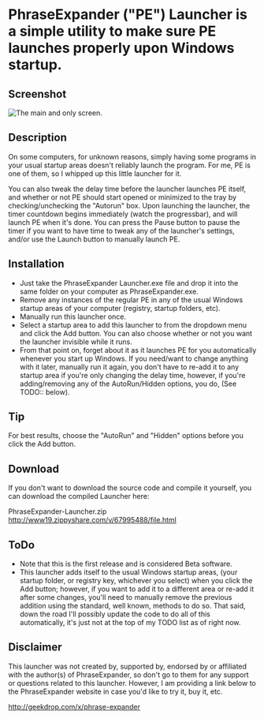 # PhraseExpander ("PE") Launcher is a simple utility to make sure PE launches properly upon Windows startup. #

## Screenshot ##
![The main and only screen.](http://i.imgur.com/xx23lDq.png)

## Description ##
On some computers, for unknown reasons, simply having some programs in your usual startup areas doesn't reliably launch the program. For me, PE is one of them, so I whipped up this little launcher for it.

You can also tweak the delay time before the launcher launches PE itself, and whether or not PE should start opened or minimized to the tray by checking/unchecking the "Autorun" box. Upon launching the launcher, the timer countdown begins immediately (watch the progressbar), and will launch PE when it's done. You can press the Pause button to pause the timer if you want to have time to tweak any of the launcher's settings, and/or use the Launch button to manually launch PE.

## Installation ##
* Just take the PhraseExpander Launcher.exe file and drop it into the same folder on your computer as PhraseExpander.exe.
* Remove any instances of the regular PE in any of the usual Windows startup areas of your computer (registry, startup folders, etc).
* Manually run this launcher once.
* Select a startup area to add this launcher to from the dropdown menu and click the Add button. You can also choose whether or not you want the launcher invisible while it runs.
* From that point on, forget about it as it launches PE for you automatically whenever you start up Windows. If you need/want to change anything with it later, manually run it again, you don't have to re-add it to any startup area if you're only changing the delay time, however, if you're adding/removing any of the AutoRun/Hidden options, you do, (See TODO:: below).

## Tip ##
For best results, choose the "AutoRun" and "Hidden" options before you click the Add button.

## Download ##
If you don't want to download the source code and compile it yourself, you can download the compiled Launcher here:

PhraseExpander-Launcher.zip
http://www19.zippyshare.com/v/67995488/file.html

## ToDo ##
* Note that this is the first release and is considered Beta software.
* This launcher adds itself to the usual Windows startup areas, (your startup folder, or registry key, whichever you select) when you click the Add button; however, if you want to add it to a different area or re-add it after some changes, you'll need to manually remove the previous addition using the standard, well known, methods to do so. That said, down the road I'll possibly update the code to do all of this automatically, it's just not at the top of my TODO list as of right now.

## Disclaimer ##
This launcher was not created by, supported by, endorsed by or affiliated with the author(s) of PhraseExpander, so don't go to them for any support or questions related to this launcher. However, I am providing a link below to the PhraseExpander website in case you'd like to try it, buy it, etc.

http://geekdrop.com/x/phrase-expander
